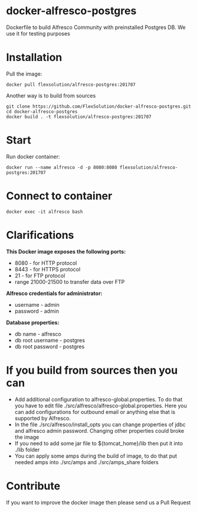 # docker-alfresco-postgres

Dockerfile to build Alfresco Community with preinstalled Postgres DB. 
We use it for testing purposes

# Installation

Pull the image:

    docker pull flexsolution/alfresco-postgres:201707

Another way is to build from sources

    git clone https://github.com/FlexSolution/docker-alfresco-postgres.git
    cd docker-alfresco-postgres
    docker build . -t flexsolution/alfresco-postgres:201707
    
# Start 

Run docker container:

    docker run --name alfresco -d -p 8080:8080 flexsolution/alfresco-postgres:201707

# Connect to container

    docker exec -it alfresco bash

# Clarifications

**This Docker image exposes the following ports:**

* 8080 - for HTTP protocol
* 8443 - for HTTPS protocol
* 21 - for FTP protocol
* range 21000-21500 to transfer data over FTP

**Alfresco credentials for administrator:**

* username - admin
* password - admin

**Database properties:**

* db name - alfresco
* db root username - postgres
* db root password - postgres

# If you build from sources then you can

* Add additional configuration to alfresco-global.properties. To do that you have to edit file ./src/alfresco/alfresco-global.properties. Here you can add configurations for outbound email or anything else that is supported by Alfresco.
* In the file ./src/alfresco/install_opts you can change properties of jdbc and alfresco admin password. Changing other properties could broke the image
* If you need to add some jar file to ${tomcat_home}/lib then put it into ./lib folder
* You can apply some amps during the build of image, to do that put needed amps into ./src/amps and ./src/amps_share folders

# Contribute

If you want to improve the docker image then please send us a Pull Request
